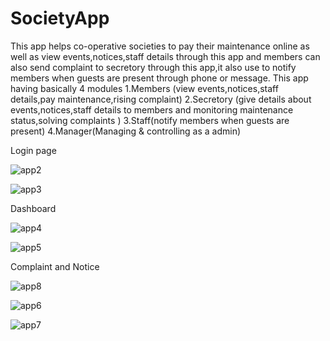 # SocietyApp
This app helps co-operative societies to pay their maintenance online as well as view events,notices,staff details through this app and members can also send complaint to secretory through this app,it also use to notify members when guests are present through phone or message.
This app having basically 4 modules
1.Members (view events,notices,staff details,pay maintenance,rising complaint)
2.Secretory (give details about events,notices,staff details to members and monitoring maintenance status,solving complaints )
3.Staff(notify members when guests are present)
4.Manager(Managing & controlling as a admin)



Login page

![app2](https://user-images.githubusercontent.com/59137118/174077415-321eb7ff-e458-4149-9311-ca527ef9c835.png)

![app3](https://user-images.githubusercontent.com/59137118/174077422-a48dfc0c-1d85-452e-b179-b3ecac656e3e.png)


Dashboard

![app4](https://user-images.githubusercontent.com/59137118/174077559-20267a76-d42e-4a15-b878-a85acbe13258.png)

![app5](https://user-images.githubusercontent.com/59137118/174077569-1e08d2eb-dbda-4297-84c8-b0f671ff0e72.png)


Complaint and Notice

![app8](https://user-images.githubusercontent.com/59137118/174077688-e30b0863-10c4-4f84-ad3c-bc145dab34e3.png)

![app6](https://user-images.githubusercontent.com/59137118/174077712-e5a6f5c7-946a-4685-89d9-a83f7492b520.png)

![app7](https://user-images.githubusercontent.com/59137118/174077717-163ed05a-4612-46f8-bd42-ac158a431388.png)
